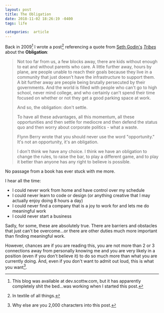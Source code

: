 ```yaml
---
layout: post
title: The Obligation
date: 2018-11-02 18:26:19 -0400
tags: life

categories:  article
---
```


Back in 2009[^1] I wrote a post[^2] referencing a quote from [Seth Godin's](http://sethgodin.typepad.com/) _[Tribes](http://bit.ly/5mCifE)_ about the **Obligation**:

> Not too far from us, a few blocks away, there are kids without enough to eat and without parents who care. A little further away, hours by plane, are people unable to reach their goals because they live in a community that just doesn't have the infrastructure to support them. A bit further away are people being brutally persecuted by their governments. And the world is filled with people who can't go to high school, never mind college, and who certainly can't spend their time focused on whether or not they get a good parking space at work.
>
> And so, the obligation: don't settle.
>
> To have all these advantages, all this momentum, all these opportunities and then settle for mediocre and then defend the status quo and then worry about corporate politics - what a waste.
>
> Flynn Berry wrote that you should never use the word "opportunity." It's not an opportunity, it's an obligation.
>
> I don't think we have any choice. I think we have an obligation to change the rules, to raise the bar, to play a different game, and to play it better than anyone has any right to believe is possible.

No passage from a book has ever stuck with me more.

I hear all the time:

* I could never work from home and have control over my schedule
* I could never learn to code or design (or anything creative that I may actually enjoy doing 8 hours a day)
* I could never find a company that is a joy to work for and lets me do meaningful work
* I could never start a business

Sadly, for some, these are absolutely true. There are barriers and obstacles that just can't be overcome...or there are other duties much more important than finding meaningful work.

However, chances are if you are reading this, you are not more than 2 or 3 connections away from personally knowing me and you are very likely in a position (even if you don't believe it) to do so much more than what you are currently doing. And, even if you don't want to admit out loud, this is what you want[^3].

[^1]: This blog was available at dev.scottw.com, but it has apparently completely shit the bed...was working when I started this post.
[^2]: In textile of all things.
[^3]: Why else are you 2,000 characters into this post.
